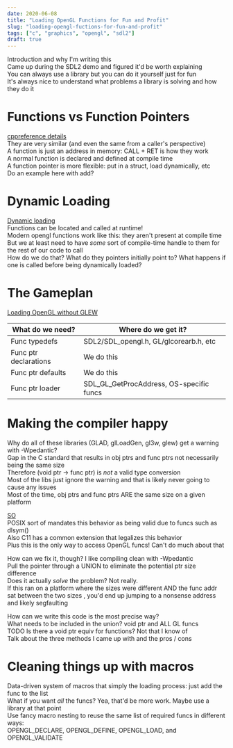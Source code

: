 ```yaml
---
date: 2020-06-08
title: "Loading OpenGL Functions for Fun and Profit"
slug: "loading-opengl-fuctions-for-fun-and-profit"
tags: ["c", "graphics", "opengl", "sdl2"]
draft: true
---
```

Introduction and why I'm writing this  
Came up during the SDL2 demo and figured it'd be worth explaining  
You can always use a library but you can do it yourself just for fun  
It's always nice to understand what problems a library is solving and how they do it  

# Functions vs Function Pointers
[cppreference details](https://en.cppreference.com/w/c/language/function_declaration)  
They are very similar (and even the same from a caller's perspective)  
A function is just an address in memory: CALL + RET is how they work  
A normal function is declared and defined at compile time  
A function pointer is more flexible: put in a struct, load dynamically, etc  
Do an example here with add?  

# Dynamic Loading
[Dynamic loading](https://en.wikipedia.org/wiki/Dynamic_loading#Special_library)   
Functions can be located and called at runtime!  
Modern opengl functions work like this: they aren't present at compile time  
But we at least need to have _some_ sort of compile-time handle to them for the rest of our code to call  
How do we do that? What do they pointers initially point to? What happens if one is called before being dynamically loaded?  

# The Gameplan
[Loading OpenGL without GLEW](https://apoorvaj.io/loading-opengl-without-glew/)  

| What do we need? | Where do we get it? |
| --- | --- |
| Func typedefs | SDL2/SDL_opengl.h, GL/glcorearb.h, etc |
| Func ptr declarations | We do this |
| Func ptr defaults | We do this |
| Func ptr loader | SDL_GL_GetProcAddress, OS-specific funcs |

# Making the compiler happy
Why do all of these libraries (GLAD, glLoadGen, gl3w, glew) get a warning with -Wpedantic?  
Gap in the C standard that results in obj ptrs and func ptrs not necessarily being the same size  
Therefore (void ptr -> func ptr) is _not_ a valid type conversion  
Most of the libs just ignore the warning and that is likely never going to cause any issues  
Most of the time, obj ptrs and func ptrs ARE the same size on a given platform  

[SO](https://stackoverflow.com/questions/13696918/c-cast-void-pointer-to-function-pointer)  
POSIX sort of mandates this behavior as being valid due to funcs such as dlsym()  
Also C11 has a common extension that legalizes this behavior  
Plus this is the only way to access OpenGL funcs! Can't do much about that  

How can we fix it, though? I like compiling clean with -Wpedantic  
Pull the pointer through a UNION to eliminate the potential ptr size difference  
Does it actually _solve_ the problem? Not really.  
If this ran on a platform where the sizes were different AND the func addr sat between the two sizes , you'd end up jumping to a nonsense address and likely segfaulting  

How can we write this code is the most precise way?  
What needs to be included in the union? void ptr and ALL GL funcs  
TODO Is there a void ptr equiv for functions? Not that I know of  
Talk about the three methods I came up with and the pros / cons  

# Cleaning things up with macros
Data-driven system of macros that simply the loading process: just add the func to the list  
What if you want _all_ the funcs? Yea, that'd be more work. Maybe use a library at that point  
Use fancy macro nesting to reuse the same list of required funcs in different ways:  
OPENGL_DECLARE, OPENGL_DEFINE, OPENGL_LOAD, and OPENGL_VALIDATE 
